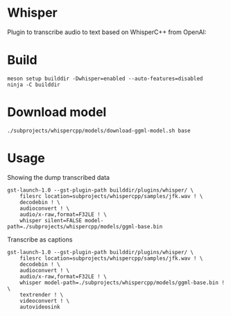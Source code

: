 # Whisper

Plugin to transcribe audio to text based on WhisperC++ from OpenAI:

# Build
```
meson setup builddir -Dwhisper=enabled --auto-features=disabled
ninja -C builddir
```

# Download model
```
./subprojects/whispercpp/models/download-ggml-model.sh base
```

# Usage
Showing the dump transcribed data
```
gst-launch-1.0 --gst-plugin-path builddir/plugins/whisper/ \
    filesrc location=subprojects/whispercpp/samples/jfk.wav ! \
    decodebin ! \
    audioconvert ! \
    audio/x-raw,format=F32LE ! \
    whisper silent=FALSE model-path=./subprojects/whispercpp/models/ggml-base.bin
```

Transcribe as captions
```
gst-launch-1.0 --gst-plugin-path builddir/plugins/whisper/ \
    filesrc location=subprojects/whispercpp/samples/jfk.wav ! \
    decodebin ! \
    audioconvert ! \
    audio/x-raw,format=F32LE ! \
    whisper model-path=./subprojects/whispercpp/models/ggml-base.bin ! \
    textrender ! \
    videoconvert ! \
    autovideosink
```
